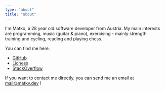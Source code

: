 ```yaml
---
type: "about"
title: "about"
---
```


I'm Matko, a 28 year old software developer from Austria. My main interests are programming, music (guitar & piano), exercising - mainly strength training and cycling, reading and playing chess.

You can find me here:

- [GitHub](https://github.com/matkv)
- [Lichess](https://lichess.org/@/matkv)
- [StackOverflow](https://stackoverflow.com/users/9710458/matkv)

If you want to contact me directly, you can send me an email at [mail@matkv.dev](mailto:mail@matkv.dev) !
